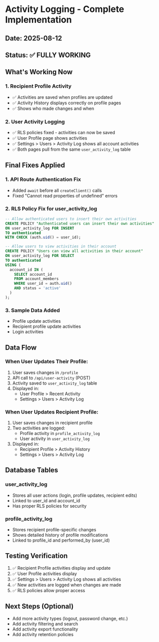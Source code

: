 # Activity Logging - Complete Implementation

## Date: 2025-08-12

## Status: ✅ FULLY WORKING

## What's Working Now

### 1. Recipient Profile Activity
- ✅ Activities are saved when profiles are updated
- ✅ Activity History displays correctly on profile pages
- ✅ Shows who made changes and when

### 2. User Activity Logging
- ✅ RLS policies fixed - activities can now be saved
- ✅ User Profile page shows activities
- ✅ Settings > Users > Activity Log shows all account activities
- ✅ Both pages pull from the same `user_activity_log` table

## Final Fixes Applied

### 1. API Route Authentication Fix
- Added `await` before all `createClient()` calls
- Fixed "Cannot read properties of undefined" errors

### 2. RLS Policy Fix for user_activity_log
```sql
-- Allow authenticated users to insert their own activities
CREATE POLICY "Authenticated users can insert their own activities"
ON user_activity_log FOR INSERT
TO authenticated
WITH CHECK (auth.uid() = user_id);

-- Allow users to view activities in their account
CREATE POLICY "Users can view all activities in their account"
ON user_activity_log FOR SELECT
TO authenticated
USING (
  account_id IN (
    SELECT account_id 
    FROM account_members 
    WHERE user_id = auth.uid() 
    AND status = 'active'
  )
);
```

### 3. Sample Data Added
- Profile update activities
- Recipient profile update activities
- Login activities

## Data Flow

### When User Updates Their Profile:
1. User saves changes in `/profile`
2. API call to `/api/user-activity` (POST)
3. Activity saved to `user_activity_log` table
4. Displayed in:
   - User Profile > Recent Activity
   - Settings > Users > Activity Log

### When User Updates Recipient Profile:
1. User saves changes in recipient profile
2. Two activities are logged:
   - Profile activity in `profile_activity_log`
   - User activity in `user_activity_log`
3. Displayed in:
   - Recipient Profile > Activity History
   - Settings > Users > Activity Log

## Database Tables

### user_activity_log
- Stores all user actions (login, profile updates, recipient edits)
- Linked to user_id and account_id
- Has proper RLS policies for security

### profile_activity_log
- Stores recipient profile-specific changes
- Shows detailed history of profile modifications
- Linked to profile_id and performed_by (user_id)

## Testing Verification
1. ✅ Recipient Profile activities display and update
2. ✅ User Profile activities display
3. ✅ Settings > Users > Activity Log shows all activities
4. ✅ New activities are logged when changes are made
5. ✅ RLS policies allow proper access

## Next Steps (Optional)
- Add more activity types (logout, password change, etc.)
- Add activity filtering and search
- Add activity export functionality
- Add activity retention policies
